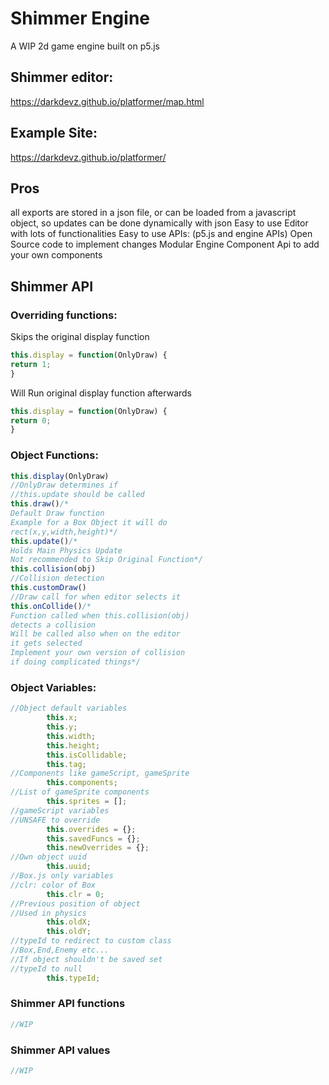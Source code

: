 # Shimmer Engine
A WIP 2d game engine built on p5.js
## Shimmer editor:
https://darkdevz.github.io/platformer/map.html
## Example Site:
https://darkdevz.github.io/platformer/

## Pros
all exports are stored in a json file,
or can be loaded from a javascript object,
so updates can be done dynamically with json
Easy to use Editor with lots of functionalities
Easy to use APIs: (p5.js and engine APIs)
Open Source code to implement changes
Modular Engine
Component Api to add your own components
## Shimmer API
### Overriding functions:
Skips the original display function
```javascript
this.display = function(OnlyDraw) {
return 1;
}
```
Will Run original display function afterwards
```javascript
this.display = function(OnlyDraw) {
return 0;
}
```
### Object Functions:
```javascript
this.display(OnlyDraw)
//OnlyDraw determines if
//this.update should be called
this.draw()/*
Default Draw function
Example for a Box Object it will do
rect(x,y,width,height)*/
this.update()/*
Holds Main Physics Update
Not recommended to Skip Original Function*/
this.collision(obj)
//Collision detection
this.customDraw()
//Draw call for when editor selects it
this.onCollide()/*
Function called when this.collision(obj)
detects a collision
Will be called also when on the editor
it gets selected
Implement your own version of collision 
if doing complicated things*/
```
### Object Variables:
```javascript
//Object default variables
        this.x;
        this.y;
        this.width;
        this.height;
        this.isCollidable;
        this.tag;
//Components like gameScript, gameSprite
        this.components;
//List of gameSprite components
        this.sprites = [];
//gameScript variables
//UNSAFE to override
        this.overrides = {};
        this.savedFuncs = {};
        this.newOverrides = {};
//Own object uuid
        this.uuid;
//Box.js only variables
//clr: color of Box
        this.clr = 0;
//Previous position of object
//Used in physics
        this.oldX;
        this.oldY;
//typeId to redirect to custom class
//Box,End,Enemy etc...
//If object shouldn't be saved set
//typeId to null
        this.typeId;

```
### Shimmer API functions
```javascript
//WIP
```
### Shimmer API values
```javascript
//WIP
```
